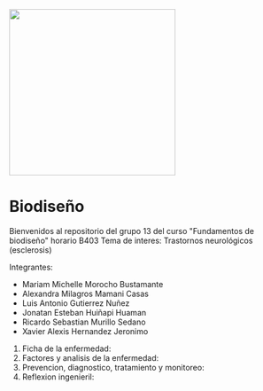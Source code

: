 <img src="https://www.grupolarabida.org/wp-content/uploads/2020/11/Copia-de-Imagotipo-PUCP-alta_resolucion-1.png" width="300"/>
<h1>Biodiseño</h1>
Bienvenidos al repositorio del grupo 13 del curso "Fundamentos de biodiseño" horario B403
Tema de interes: Trastornos neurológicos (esclerosis)

Integrantes:
- Mariam Michelle Morocho Bustamante
- Alexandra Milagros Mamani Casas
- Luis Antonio Gutierrez Nuñez
- Jonatan Esteban Huiñapi Huaman
- Ricardo Sebastian Murillo Sedano
- Xavier Alexis Hernandez Jeronimo

1. Ficha de la enfermedad:
2. Factores y analisis de la enfermedad:
3. Prevencion, diagnostico, tratamiento y monitoreo:
4. Reflexion ingenieril:  
   
